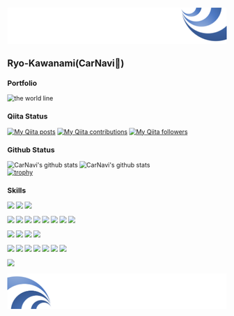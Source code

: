 ![Header](https://github.com/Ryo-Kawanami/Ryo-Kawanami/blob/master/header.png)


## Ryo-Kawanami(CarNavi🚗) 

### Portfolio
![the world line](https://user-images.githubusercontent.com/39410068/115707907-49a12f00-a3aa-11eb-8cb8-85fee380f450.gif)

### Qiita Status
[![My Qiita posts](https://qiita-badge.apiapi.app/s/cv_carnavi/posts.svg)](http://qiita.com/cv_carnavi)
[![My Qiita contributions](https://qiita-badge.apiapi.app/s/cv_carnavi/contributions.svg)](http://qiita.com/cv_carnavi)
[![My Qiita followers](https://qiita-badge.apiapi.app/s/cv_carnavi/followers.svg)](http://qiita.com/cv_carnavi)

### Github Status
![CarNavi's github stats](https://github-readme-stats.vercel.app/api?username=Ryo-Kawanami&show_icons=true&theme=shades-of-purple)
![CarNavi's github stats](https://github-readme-stats.vercel.app/api/top-langs/?username=Ryo-Kawanami&show_icons=true&theme=shades-of-purple&layout=compact&show_icons=true)  
[![trophy](https://github-profile-trophy.vercel.app/?username=Ryo-Kawanami)](https://github.com/Ryo-Kawanami/github-profile-trophy)

### Skills
<!--Git Series-->
<img src="https://img.shields.io/badge/-Git-F05032.svg?logo=git&style=plastic"> <img src="https://img.shields.io/badge/-Github-181717.svg?logo=github&style=plastic"> <img src="https://img.shields.io/badge/-Gitlab-E24329.svg?logo=gitlab&style=plastic">

<!--ProgrammingLanguage & ProgrammingTools & Library & DataFormat-->
<img src="https://img.shields.io/badge/Python-f9d64e.svg?logo=python&style=flat"> <img src="https://img.shields.io/badge/-Jupyter-F37626.svg?logo=jupyter&style=plastic"> <img src="https://img.shields.io/badge/TesorFlow-aa4c00.svg?logo=tensorflow&style=flat"> <img src="https://img.shields.io/badge/Keras-CC0000.svg?logo=keras&style=flat"> <img src="https://img.shields.io/badge/PyTorch-aa381e.svg?logo=pytorch&style=flat"> <img src="https://img.shields.io/badge/OpenCV-FF0000.svg?logo=opencv&style=flat"> <img src="https://img.shields.io/badge/-Java-007396.svg?logo=java&style=plastic"> <img src="https://img.shields.io/badge/Android-AAAAAA.svg?logo=android&style=flat">

<!--OS: Linux & Ubuntu & Vim-->
<img src="https://img.shields.io/badge/-Linux-FCC624.svg?logo=linux&style=plastic"> <img src="https://img.shields.io/badge/-Ubuntu-E95420.svg?logo=ubuntu&style=plastic"> <img src="https://img.shields.io/badge/-Vim-019733.svg?logo=vim&style=plastic"> <img src="https://img.shields.io/badge/-shell-AAAAAA.svg?logo=shell&style=flat"> 

<!--Tools-->
<img src="https://img.shields.io/badge/-Visual studio code-007ACC.svg?logo=visual%20studio%20code&style=plastic"> <img src="https://img.shields.io/badge/-Trello-0079BF.svg?logo=trello&style=plastic"> <img src="https://img.shields.io/badge/-Slack-4A154B.svg?logo=slack&style=plastic"> <img src="https://img.shields.io/badge/--092E20.svg?logo=IFTTT&style=plastic"> <img src="https://img.shields.io/badge/-RSS-FFA500.svg?logo=rss&style=plastic"> <img src="https://img.shields.io/badge/scrapbox-brightgreen.svg?logo=scrapbox&style=flat"> <img src="https://img.shields.io/badge/PowerPoint-B7472A.svg?logo=Microsoft%20PowerPoint&style=flat"> 

<!--Cloud-->
<img src="https://img.shields.io/badge/Microsoft%20Azure-00a5ff.svg?logo=Microsoft%20Azure&style=flat">





![Footer](https://github.com/Ryo-Kawanami/Ryo-Kawanami/blob/master/footer.png)
